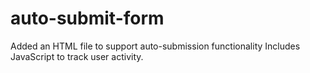 # auto-submit-form
Added an HTML file to support auto-submission functionality
Includes JavaScript to track user activity.
